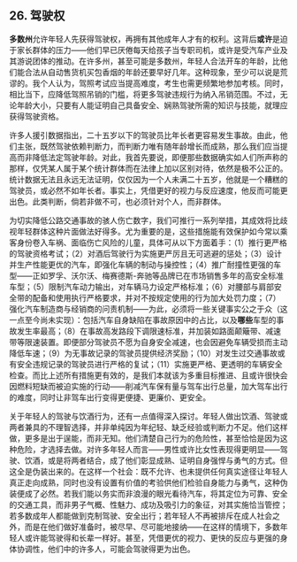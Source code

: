 ## **26. 驾驶权**

**多数州**允许年轻人先获得驾驶权，再拥有其他成年人才有的权利。这背后**或许**是迫于家长群体的压力——他们早已厌倦每天给孩子当专职司机，或许是受汽车产业及其游说团体的推动。在许多州，甚至可能是多数州，年轻人合法开车的年龄，比他们能合法从自动售货机买包香烟的年龄还要早好几年。这种现象，至少可以说是荒谬的。我个人认为，驾照考试应当提高难度，考生也需更频繁地参加考核。同时，相比当下，应降低驾照吊销的门槛，将更多驾驶违规行为纳入吊销范围。不过，无论年龄大小，只要有人能证明自己具备安全、娴熟驾驶所需的知识与技能，就理应获得驾驶资格。

许多人援引数据指出，二十五岁以下的驾驶员比年长者更容易发生事故。由此，他们主张，既然驾驶依赖判断力，而判断力唯有随年龄增长而成熟，那么我们应当提高而非降低法定驾驶年龄。对此，我首先要说，即便那些数据确实如人们所声称的那样，仅凭某人属于某个统计群体而在法律上加以区别对待，依然是极不公正的。统计数据无法且永远无法证明，仅仅因为一个人未满二十五岁，他就是一个糟糕的驾驶员，或必然不如年长者。事实上，凭借更好的视力与反应速度，他反而可能更出色。此类判断，倘若非做不可，也必须针对个人，而非群体。

为切实降低公路交通事故的骇人伤亡数字，我们可推行一系列举措，其成效将比歧视年轻群体这种片面做法好得多。尤为重要的是，这些措施能有效保护如今常以乘客身份卷入车祸、面临伤亡风险的儿童，具体可从以下方面着手：（1）推行更严格的驾驶资格考试；（2）对酒后驾驶行为实施更严厉且无可逃避的惩处；（3）设计并生产性能更优的汽车，即强化车辆的制动与操控性；（4）推广耐撞性更强的车型——正如罗孚、沃尔沃、梅赛德斯-奔驰等品牌已在市场销售多年的高安全标准车型；（5）限制汽车动力输出，对车辆马力设定严格标准；（6）对腰部与肩部安全带的配备和使用执行严格要求，并对不按规定使用的行为加大处罚力度；（7） 强化汽车制造商与经销商的问责机制——为此，必须将一些关键事实公之于众（这一点至今尚未实现）：包括汽车自身缺陷在事故原因中的占比，以及**哪些**车型的事故发生率最高；（8）在事故高发路段下调限速标准，并加装如路面颠簸带、减速带等限速装置。即便部分驾驶员不愿为自身安全减速，也会因避免车辆受损而主动降低车速；（9）为无事故记录的驾驶员提供经济奖励；（10）对发生过交通事故或有安全违规记录的驾驶员进行严格的复试；（11）实施更严格、更透明的车辆安全检查。而比上述所有措施更有效的，是我们本就该为多重目标推进、且或许很快会因燃料短缺而被迫实施的行动——削减汽车保有量与驾车出行总量，加大驾车出行的难度，同时让非驾车出行变得更便捷、更廉价、更安全。

关于年轻人的驾驶与饮酒行为，还有一点值得深入探讨。年轻人做出饮酒、驾驶或两者兼具的不理智选择，并非单纯因为年纪轻、缺乏经验或判断力不足。他们这样做，更多是出于逞能，而非无知。他们清楚自己行为的危险性，甚至恰恰是因为这种危险，才选择去做。对许多年轻人而言——男性或许比女性表现得更明显——驾驶、饮酒，或是将两者结合，成了他们彰显成熟、证明自身强悍与勇气的方式。但这全是伪装出来的。在这样一个社会：既不允许、也未提供任何真实途径让年轻人真正走向成熟，同时也没有设置有价值的考验供他们检验自身能力与勇气，这种伪装便成了必然。若我们能以务实而非浪漫的眼光看待汽车，将其定位为可靠、安全的交通工具，而非男子气概、性魅力、成功及吸引力的象征，对其实施恰当管控；若多数成年人都能做到克制驾驶、安全出行；若年轻人不再被排斥在成人社会之外，而是在他们做好准备时，被尽早、尽可能地接纳——在这样的情境下，多数年轻人或许能驾驶得和长辈一样好。甚至，凭借更优的视力、更快的反应与更强的身体协调性，他们中的许多人，可能会驾驶得更为出色。